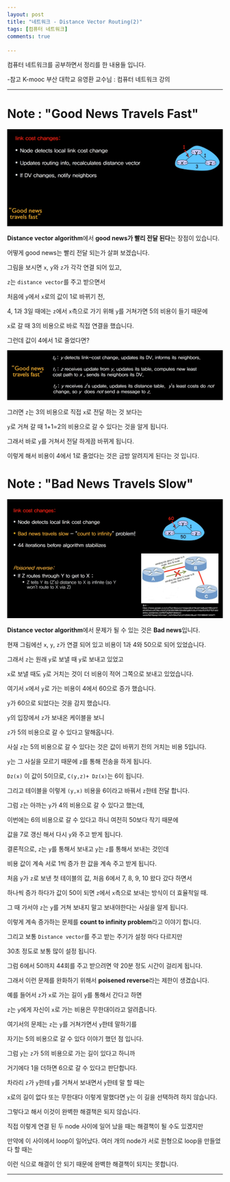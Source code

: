 ```yaml
---
layout: post
title: "네트워크 - Distance Vector Routing(2)"
tags: [컴퓨터 네트워크]
comments: true

---
```


컴퓨터 네트워크를 공부하면서 정리를 한 내용들 입니다.

-참고 K-mooc 부산 대학교 유영환 교수님 : 컴퓨터 네트워크 강의

---

# Note : "Good News Travels Fast"

<img src="https://raw.githubusercontent.com/junghyun100/junghyun100.github.io/master/images/1227/Good%20News%20Travels%20Fast.PNG">

<strong>Distance vector algorithm</strong>에서 <strong>good news가 빨리 전달 된다</strong>는 장점이 있습니다.

어떻게 good news는 빨리 전달 되는가 살펴 보겠습니다.

그림을 보시면 `x`, `y`와 `z`가 각각 연결 되어 있고, 

`z`는 `distance vector`를 주고 받으면서 

처음에 `y`에서 `x`로의 값이 1로 바뀌기 전, 

4, 1과 3일 때에는 `z`에서 `x`측으로 가기 위해 `y`를 거쳐가면 5의 비용이 들기 때문에

`x`로 갈 때 3의 비용으로 바로 직접 연결을 했습니다.

그런데 값이 4에서 1로 줄었다면?

<img src="https://raw.githubusercontent.com/junghyun100/junghyun100.github.io/master/images/1227/Good%20News%20Travels%20Fast2.PNG">

그러면 `z`는 3의 비용으로 직접 `x`로 전달 하는 것 보다는

`y`로 거쳐 갈 때 1+1=2의 비용으로 갈 수 있다는 것을 알게 됩니다.

그래서 바로 `y`를 거쳐서 전달 하게끔 바뀌게 됩니다.

이렇게 해서 비용이 4에서 1로 줄었다는 것은 금방 알려지게 된다는 것 입니다.

# Note : "Bad News Travels Slow"

<img src="https://raw.githubusercontent.com/junghyun100/junghyun100.github.io/master/images/1227/Bad%20News%20Travels%20Slow.PNG">

<strong>Distance vector algorithm</strong>에서 문제가 될 수 있는 것은 <strong>Bad news</strong>입니다. 

현재 그림에선 `x`, `y`, `z`가 연결 되어 있고 비용이 1과 4와 50으로 되어 있었습니다.

그래서 `z`는 원래 `y`로 보낼 때 `y`로 보내고 있었고 

`x`로 보낼 때도 `y`로 거치는 것이 더 비용이 적어 그쪽으로 보내고 있었습니다. 

여기서 `x`에서 `y`로 가는 비용이 4에서 60으로 증가 했습니다.

`y`가 60으로 되었다는 것을 감지 했습니다.

`y`의 입장에서 `z`가 보내온 케이블을 보니

`z`가 5의 비용으로 갈 수 있다고 말해옵니다.

사실 `z`는 5의 비용으로 갈 수 있다는 것은 값이 바뀌기 전의 거치는 비용 5입니다.

`y`는 그 사실을 모르기 때문에 `z`를 통해 전송을 하게 됩니다.

`Dz(x)` 이 값이 5이므로, `C(y,z)+ Dz(x)`는 6이 됩니다.

그리고 테이블을 이렇게 `(y,x)` 비용을 6이라고 바꿔서 `z`한테 전달 합니다.

그럼 `z`는 아까는 `y`가 4의 비용으로 갈 수 있다고 했는데, 

이번에는 6의 비용으로 갈 수 있다고 하니 여전히 50보다 작기 때문에 

값을 7로 갱신 해서 다시 `y`와 주고 받게 됩니다.

결론적으로, `z`는 `y`를 통해서 보내고 `y`는 `z`를 통해서 보내는 것인데 

비용 값이 계속 서로 1씩 증가 한 값을 계속 주고 받게 됩니다.

처음 `y`가 `z`로 보낸 첫 테이블의 값, 처음 6에서 7, 8, 9, 10 왔다 갔다 하면서

하나씩 증가 하다가 값이 50이 되면 `z`에서 `x`측으로 보내는 방식이 더 효율적일 때.

그 때 가서야 `z`는 `y`를 거쳐 보내지 말고 보내야한다는 사실을 알게 됩니다.

이렇게 계속 증가하는 문제를 <strong>count to infinity problem</strong>라고 이야기 합니다.

그리고 보통 `Distance vector`를 주고 받는 주기가 설정 마다 다르지만 

30초 정도로 보통 많이 설정 됩니다.

그럼 6에서 50까지 44회를 주고 받으려면 약 20분 정도 시간이 걸리게 됩니다. 

그래서 이런 문제를 완화하기 위해서 <strong>poisened reverse</strong>라는 제한이 생겼습니다.

예를 들어서 `z`가 `x`로 가는 길이 `y`를 통해서 간다고 하면 

`z`는 `y`에게 자신이 `x`로 가는 비용은 무한대이라고 알려줍니다.

여기서의 문제는 `z`는 `y`를 거쳐가면서 `y`한테 말하기를

자기는 5의 비용으로 갈 수 있다 이야기 했던 점 입니다.

그럼 `y`는 `z`가 5의 비용으로 가는 길이 있다고 하니까

거기에다 1을 더하면 6으로 갈 수 있다고 판단합니다. 

차라리 `z`가 `y`한테 `y`를 거쳐서 보내면서 `y`한테 말 할 때는

`x`로의 길이 없다 또는 무한대다 이렇게 말했다면 `y`는 이 길을 선택하려 하지 않습니다.

그렇다고 해서 이것이 완벽한 해결책은 되지 않습니다. 

직접 이렇게 연결 된 두 node 사이에 일어 났을 때는 해결책이 될 수도 있겠지만

만약에 이 사이에서 loop이 일어났다. 여러 개의 node가 서로 원형으로 loop을 만들었다 할 때는

이런 식으로 해결이 안 되기 때문에 완벽한 해결책이 되지는 못합니다.

---
